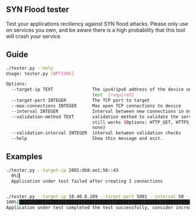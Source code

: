 ## SYN Flood tester
Test your applications reciliency against SYN flood attacks.
Please only use on services you own, and be aware there is a high probability that this tool will crash your service.

## Guide
```bash
./tester.py --help
Usage: tester.py [OPTIONS]

Options:
  --target-ip TEXT               The ipv4/ipv6 address of the device under
                                 test  [required]
  --target-port INTEGER          The TCP port to target
  --max-connections INTEGER      Max open TCP connections to device
  --interval INTEGER             Interval between new connections in ms
  --validation-method TEXT       validation method to validate the service
                                 still works (Options: HTTP_GET, HTTPS_GET,
                                 none)
  --validation-interval INTEGER  interval between validation checks
  --help                         Show this message and exit.
```


## Examples
```bash
./tester.py --target-ip 2001:db8:ae1:50::43
  0%|▎                                                                                       | 3/1000 [00:01<06:44,  2.46it/s]
  Application under test failed after creating 3 connections


./tester.py --target-ip 10.40.0.109 --target-port 5001 --interval 50 --max-connections 100
100%|███████████████████████████████████████████████████████████████████████████████████████| 100/100 [00:10<00:00,  9.68it/s]
Application under test completed the test successfully, consider increasing max connections, or decreasing interval
```